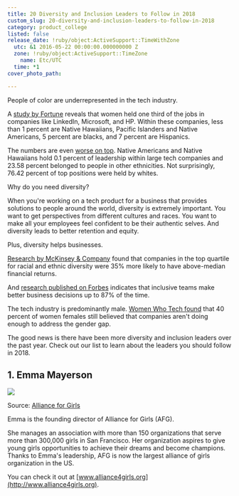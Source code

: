 ```yaml
---
title: 20 Diversity and Inclusion Leaders to Follow in 2018
custom_slug: 20-diversity-and-inclusion-leaders-to-follow-in-2018
category: product_college
listed: false
release_date: !ruby/object:ActiveSupport::TimeWithZone
  utc: &1 2016-05-22 00:00:00.000000000 Z
  zone: !ruby/object:ActiveSupport::TimeZone
    name: Etc/UTC
  time: *1
cover_photo_path: 

---
```

People of color are underrepresented in the tech industry.

A [study by Fortune](http://fortune.com/2015/07/30/tech-companies-diveristy/) reveals that women held one third of the jobs in companies like LinkedIn, Microsoft, and HP. Within these companies, less than 1 percent are Native Hawaiians, Pacific Islanders and Native Americans, 5 percent are blacks, and 7 percent are Hispanics.

The numbers are even [worse on top](http://fortune.com/2015/07/30/tech-companies-diveristy/). Native Americans and Native Hawaiians hold 0.1 percent of leadership within large tech companies and 23.58 percent belonged to people in other ethnicities. Not surprisingly, 76.42 percent of top positions were held by whites.

Why do you need diversity?

When you're working on a tech product for a business that provides solutions to people around the world, diversity is extremely important. You want to get perspectives from different cultures and races. You want to make all your employees feel confident to be their authentic selves. And diversity leads to better retention and equity.

Plus, diversity helps businesses.

[Research by McKinsey & Company](https://www.mckinsey.com/business-functions/organization/our-insights/why-diversity-matters) found that companies in the top quartile for racial and ethnic diversity were 35% more likely to have above-median financial returns.

And [research published on Forbes](https://www.forbes.com/sites/eriklarson/2017/09/21/new-research-diversity-inclusion-better-decision-making-at-work/#577655764cbf) indicates that inclusive teams make better business decisions up to 87% of the time.

The tech industry is predominantly male. [Women Who Tech found](http://www.recruitingblogs.com/profiles/blogs/7-eye-opening-statistics-about-women-and-minorities-in-tech) that 40 percent of women females still believed that companies aren't doing enough to address the gender gap.

The good news is there have been more diversity and inclusion leaders over the past year. Check out our list to learn about the leaders you should follow in 2018.

## 1.  Emma Mayerson

![](https://lh4.googleusercontent.com/-pMGZy2TVcQy5KmxhwhzSwA1OQzfVRgjJoi3i_C0KRz4tTqo_r3SzO2AS7ROpl08tN7KUAUw4Jn56gy9oMDJPXH2TNCE7SRC5Qs93l6zAPn9Qcx-mnKcEsCUYRp4FracjNJVC0YoiLMTu8ydPQ)

Source: [Alliance for Girls](http://www.alliance4girls.org/staff-and-leadership)

Emma is the founding director of Alliance for Girls (AFG).

She manages an association with more than 150 organizations that serve more than 300,000 girls in San Francisco. Her organization aspires to give young girls opportunities to achieve their dreams and become champions. Thanks to Emma's leadership, AFG is now the largest alliance of girls organization in the US.

You can check it out at [www.alliance4girls.org](http://www.alliance4girls.org).

